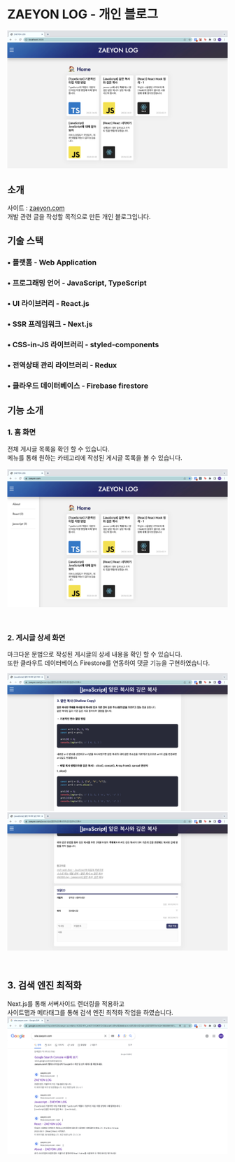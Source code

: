 # ZAEYON LOG - 개인 블로그
![Home](./public/images/pages/home.png)

## 소개
사이트 : [zaeyon.com](zaeyon.com) <br/>
개발 관련 글을 작성할 목적으로 만든 개인 블로그입니다.

## 기술 스택
### •  플랫폼 - Web Application
### •  프로그래밍 언어 - JavaScript, TypeScript
### •  UI 라이브러리 - React.js
### •  SSR 프레임워크 - Next.js
### •  CSS-in-JS 라이브러리 - styled-components
### •  전역상태 관리 라이브러리 - Redux
### •  클라우드 데이터베이스 - Firebase firestore

## 기능 소개
### 1. 홈 화면
전체 게시글 목록을 확인 할 수 있습니다. <br/>
메뉴를 통해 원하는 카테고리에 작성된 게시글 목록을 볼 수 있습니다. <br/>
<br/>
![Home_menu](./public/images/pages/home_menu.png)

<br/>

### 2. 게시글 상세 화면
마크다운 문법으로 작성된 게시글의 상세 내용을 확인 할 수 있습니다. <br/>
또한 클라우트 데이터베이스 Firestore를 연동하여 댓글 기능을 구현하였습니다.
<br/>

![Post](./public/images/pages/post.png)
<br/>
![Post_comment](./public/images/pages/post_comment.png)

<br/>

## 3. 검색 엔진 최적화
Next.js를 통해 서버사이드 렌더링을 적용하고 <br/> 
사이트맵과 메타태그를 통해 검색 엔진 최적화 작업을 하였습니다.
<br/>
![SEO](./public/images/pages/seo.png)










